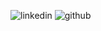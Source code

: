 ![linkedin](https://img.shields.io/badge/linkedin-blue?style=flat&logo=Linkedin&logoColor=white)   ![github](https://img.shields.io/badge/GitHub-000000?style=flat&logo=GitHub&logoColor=white)
